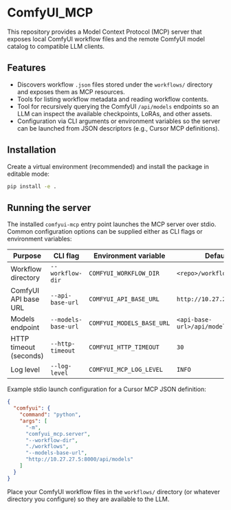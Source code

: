 # ComfyUI_MCP

This repository provides a Model Context Protocol (MCP) server that exposes local ComfyUI workflow files and the remote ComfyUI model catalog to compatible LLM clients.

## Features

- Discovers workflow `.json` files stored under the `workflows/` directory and exposes them as MCP resources.
- Tools for listing workflow metadata and reading workflow contents.
- Tool for recursively querying the ComfyUI `/api/models` endpoints so an LLM can inspect the available checkpoints, LoRAs, and other assets.
- Configuration via CLI arguments or environment variables so the server can be launched from JSON descriptors (e.g., Cursor MCP definitions).

## Installation

Create a virtual environment (recommended) and install the package in editable mode:

```bash
pip install -e .
```

## Running the server

The installed `comfyui-mcp` entry point launches the MCP server over stdio. Common configuration options can be supplied either as CLI flags or environment variables:

| Purpose | CLI flag | Environment variable | Default |
|---------|----------|----------------------|---------|
| Workflow directory | `--workflow-dir` | `COMFYUI_WORKFLOW_DIR` | `<repo>/workflows` |
| ComfyUI API base URL | `--api-base-url` | `COMFYUI_API_BASE_URL` | `http://10.27.27.5:8000/` |
| Models endpoint | `--models-base-url` | `COMFYUI_MODELS_BASE_URL` | `<api-base-url>/api/models` |
| HTTP timeout (seconds) | `--http-timeout` | `COMFYUI_HTTP_TIMEOUT` | `30` |
| Log level | `--log-level` | `COMFYUI_MCP_LOG_LEVEL` | `INFO` |

Example stdio launch configuration for a Cursor MCP JSON definition:

```json
{
  "comfyui": {
    "command": "python",
    "args": [
      "-m",
      "comfyui_mcp.server",
      "--workflow-dir",
      "./workflows",
      "--models-base-url",
      "http://10.27.27.5:8000/api/models"
    ]
  }
}
```

Place your ComfyUI workflow files in the `workflows/` directory (or whatever directory you configure) so they are available to the LLM.
